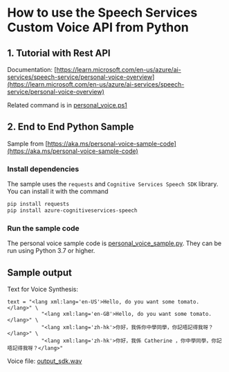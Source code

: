 # How to use the Speech Services Custom Voice API from Python

## 1. Tutorial with Rest API
Documentation: [https://learn.microsoft.com/en-us/azure/ai-services/speech-service/personal-voice-overview](https://learn.microsoft.com/en-us/azure/ai-services/speech-service/personal-voice-overview)

Related command is in [personal_voice.ps1](personal_voice.ps1)

## 2. End to End Python Sample
Sample from [https://aka.ms/personal-voice-sample-code](https://aka.ms/personal-voice-sample-code)


### Install dependencies

The sample uses the `requests` and `Cognitive Services Speech SDK` library. You can install it with the command

```sh
pip install requests
pip install azure-cognitiveservices-speech
```

### Run the sample code

The personal voice sample code is [personal_voice_sample.py](personal_voice_sample.py). They can be run using Python 3.7 or higher.

## Sample output

Text for Voice Synthesis: 
```
text = "<lang xml:lang='en-US'>Hello, do you want some tomato. </lang>" \
           "<lang xml:lang='en-GB'>Hello, do you want some tomato. </lang>" \
           "<lang xml:lang='zh-hk'>你好，我係你中學同學，你記唔記得我呀？</lang>" \
           "<lang xml:lang='zh-hk'>你好，我係 Catherine ，你中學同學，你記唔記得我呀？</lang>"
```

Voice file: [output_sdk.wav](output_sdk.wav)